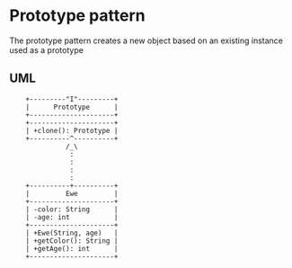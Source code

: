 # Prototype pattern #
The prototype pattern creates a new object based on an existing instance used as a prototype

## UML ##
        +---------"I"---------+
        |      Prototype      |
        +---------------------+
        +---------------------+
        | +clone(): Prototype |
        +----------^----------+
                  /_\
                   :
                   :
                   :
                   :
        +----------+----------+
        |         Ewe         |
        +---------------------+
        | -color: String      |
        | -age: int           |
        +---------------------+
        | +Ewe(String, age)   |
        | +getColor(): String |
        | +getAge(): int      |
        +---------------------+

